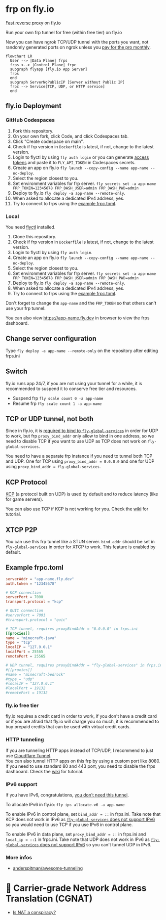 # frp on fly.io
[Fast reverse proxy](https://github.com/fatedier/frp) on [fly.io](https://fly.io)

Run your own frp tunnel for free (within free tier) on fly.io

Now you can have ngrok TCP/UDP tunnel with the ports you want, not randomly generated ports on ngrok unless you [pay for the pro monthly](https://ngrok.com/pricing).

```mermaid
flowchart LR
  User --> |Data Plane| frps
  frps <--> |Control Plane| frpc
  subgraph flyapp [fly.io App Server]
  frps
  end
  subgraph ServerNoPublicIP [Server without Public IP]
  frpc --> Service[TCP, UDP, or HTTP service]
  end
```

## fly.io Deployment
### GitHub Codespaces

1. Fork this repository.
2. On your own fork, click Code, and click Codespaces tab.
3. Click "Create codespace on main".
4. Check if frp version in `Dockerfile` is latest, if not, change to the latest version.
5. Login to flyctl by using `fly auth login` or you can generate [access tokens](https://fly.io/user/personal_access_tokens) and paste it to `FLY_API_TOKEN` in Codespaces secrets.
6. Create an app on fly.io `fly launch --copy-config --name app-name --no-deploy`.
7. Select the region closest to you.
8. Set environment variables for frp server. `fly secrets set -a app-name FRP_TOKEN=12345678 FRP_DASH_USER=admin FRP_DASH_PWD=admin`
9. Deploy to fly.io `fly deploy -a app-name --remote-only`.
10. When asked to allocate a dedicated IPv4 address, yes.
11. Try to connect to frps using the [example frpc.toml](#example-frpctoml).

### Local
You need [flyctl](https://github.com/superfly/flyctl) installed.

1. Clone this repository.
2. Check if frp version in `Dockerfile` is latest, if not, change to the latest version.
3. Login to flyctl by using `fly auth login`.
4. Create an app on fly.io `fly launch --copy-config --name app-name --no-deploy`.
5. Select the region closest to you.
6. Set environment variables for frp server. `fly secrets set -a app-name FRP_TOKEN=12345678 FRP_DASH_USER=admin FRP_DASH_PWD=admin`
7. Deploy to fly.io `fly deploy -a app-name --remote-only`.
8. When asked to allocate a dedicated IPv4 address, yes.
9. Try to connect to frps using the [example frpc.toml](#example-frpctoml).

Don't forget to change the `app-name` and the `FRP_TOKEN` so that others can't use your frp tunnel.

You can also view https://app-name.fly.dev in browser to view the frps dashboard.

## Change server configuration
Type `fly deploy -a app-name --remote-only` on the repository after editing frps.ini

## Switch
fly.io runs app 24/7, if you are not using your tunnel for a while, it is recommended to suspend it to conserve free tier and resources.

* Suspend frp `fly scale count 0 -a app-name`
* Resume frp `fly scale count 1 -a app-name`

## TCP or UDP tunnel, not both
Since in fly.io, it is [required to bind to `fly-global-services`](https://fly.io/docs/app-guides/udp-and-tcp/#the-fly-global-services-address) in order for UDP to work, but frp `proxy_bind_addr` only allow to bind in one address, so we need to disable TCP if you want to use UDP as TCP does not work on `fly-global-services`.

You need to have a separate frp instance if you need to tunnel both TCP and UDP. One for TCP using `proxy_bind_addr = 0.0.0.0` and one for UDP using `proxy_bind_addr = fly-global-services`.

## KCP Protocol
[KCP](https://github.com/skywind3000/kcp/blob/master/README.en.md) (a protocol built on UDP) is used by default and to reduce latency (like for game servers).

You can also use TCP if KCP is not working for you. Check the [wiki](https://github.com/AnimMouse/frp-flyapp/wiki/Use-TCP-in-control-plane) for tutorial.

## XTCP P2P
You can use this frp tunnel like a STUN server. `bind_addr` should be set in `fly-global-services` in order for XTCP to work. This feature is enabled by default.

## Example frpc.toml
```toml
serverAddr = "app-name.fly.dev"
auth.token = "12345678"

# KCP connection
serverPort = 7000
transport.protocol = "kcp"

# QUIC connection
#serverPort = 7001
#transport.protocol = "quic"

# TCP tunnel, requires proxyBindAddr = "0.0.0.0" in frps.ini
[[proxies]]
name = "minecraft-java"
type = "tcp"
localIP = "127.0.0.1"
localPort = 25565
remotePort = 25565

# UDP tunnel, requires proxyBindAddr = "fly-global-services" in frps.ini
#[[proxies]]
#name = "minecraft-bedrock"
#type = "udp"
#localIP = "127.0.0.1"
#localPort = 19132
#remotePort = 19132
```

### fly.io free tier
fly.io requires a credit card in order to work, if you don't have a credit card or if you are afraid that fly.io will charge you so much, it is recommended to buy prepaid credits that can be used with virtual credit cards.

### HTTP tunneling
If you are tunneling HTTP apps instead of TCP/UDP, I recommend to just use [Cloudflare Tunnel](https://www.cloudflare.com/products/tunnel/).\
You can also tunnel HTTP apps on this frp by using a custom port like 8080.\
If you need to use standard 80 and 443 port, you need to disable the frps dashboard. Check the [wiki](https://github.com/AnimMouse/frp-flyapp/wiki/HTTP-Tunneling) for tutorial.

### IPv6 support
If you have IPv6, congratulations, [you don't need this tunnel](https://www.reddit.com/r/networkingmemes/comments/sif407/imagine_network_engineers_time_gone_into/).

To allocate IPv6 in fly.io: `fly ips allocate-v6 -a app-name`

To enable IPv6 in control plane, set `bind_addr = ::` in frps.ini. Take note that KCP does not work in IPv6 as [`fly-global-services` does not support IPv6] so you would need to use TCP if you use IPv6 in control plane.

To enable IPv6 in data plane, set `proxy_bind_addr = ::` in frps.ini and `local_ip = ::1` in frpc.ini. Take note that UDP does not work in IPv6 as [`fly-global-services` does not support IPv6] so you can't tunnel UDP in IPv6.

[`fly-global-services` does not support IPv6]: https://fly.io/docs/app-guides/udp-and-tcp/#udp-wont-work-over-ipv6

### More infos
* [anderspitman/awesome-tunneling](https://github.com/anderspitman/awesome-tunneling)

# 🖕 Carrier-grade Network Address Translation (CGNAT)
* [Is NAT a conspiracy?](https://chatgptwith.me/posts/is-nat-a-conspiracy/)